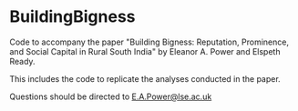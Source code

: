 # BuildingBigness
Code to accompany the paper "Building Bigness: Reputation, Prominence, and Social Capital in Rural South India" by Eleanor A. Power and Elspeth Ready. 

This includes the code to replicate the analyses conducted in the paper. 

Questions should be directed to E.A.Power@lse.ac.uk

